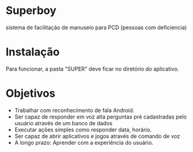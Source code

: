 # Superboy 
sistema de facilitação de manuseio para PCD (pessoas com deficiencia)

# Instalação
Para funcionar, a pasta "SUPER" deve ficar no diretório do aplicativo.

# Objetivos
- Trabalhar com reconhecimento de fala Android.
- Ser capaz de responder em voz alta perguntas pré cadastradas pelo usuário através de um banco de dados 
- Executar ações simples como responder data, horário. 
- Ser capaz de abrir aplicativos e jogos através de comando de voz
- A longo prazo: Aprender com a experiência do usuário.


  
  
            
